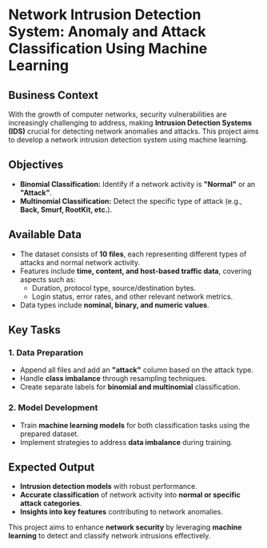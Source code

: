 # Network Intrusion Detection System: Anomaly and Attack Classification Using Machine Learning

## Business Context
With the growth of computer networks, security vulnerabilities are increasingly challenging to address, making **Intrusion Detection Systems (IDS)** crucial for detecting network anomalies and attacks. This project aims to develop a network intrusion detection system using machine learning.

## Objectives
- **Binomial Classification:** Identify if a network activity is **"Normal"** or an **"Attack"**.
- **Multinomial Classification:** Detect the specific type of attack (e.g., **Back, Smurf, RootKit, etc.**).

## Available Data
- The dataset consists of **10 files**, each representing different types of attacks and normal network activity.
- Features include **time, content, and host-based traffic data**, covering aspects such as:
  - Duration, protocol type, source/destination bytes.
  - Login status, error rates, and other relevant network metrics.
- Data types include **nominal, binary, and numeric values**.

## Key Tasks
### 1. Data Preparation
- Append all files and add an **"attack"** column based on the attack type.
- Handle **class imbalance** through resampling techniques.
- Create separate labels for **binomial and multinomial** classification.

### 2. Model Development
- Train **machine learning models** for both classification tasks using the prepared dataset.
- Implement strategies to address **data imbalance** during training.

## Expected Output
- **Intrusion detection models** with robust performance.
- **Accurate classification** of network activity into **normal or specific attack categories**.
- **Insights into key features** contributing to network anomalies.

This project aims to enhance **network security** by leveraging **machine learning** to detect and classify network intrusions effectively.

